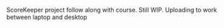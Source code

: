 ScoreKeeper project follow along with course. Still WIP. Uploading to work between laptop and desktop
